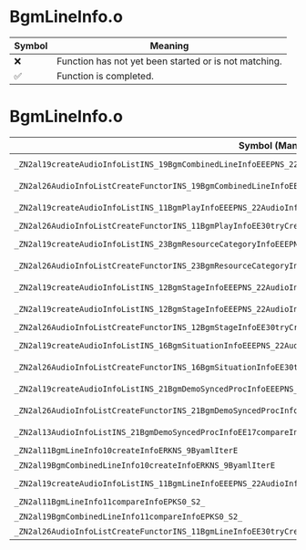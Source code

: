 # BgmLineInfo.o
| Symbol | Meaning 
| ------------- | ------------- 
| :x: | Function has not yet been started or is not matching. 
| :white_check_mark: | Function is completed. 


# BgmLineInfo.o
| Symbol (Mangled) | Symbol (Demangled) | Decompiled? |
| ------------- |  ------------- | ------------- |
| `_ZN2al19createAudioInfoListINS_19BgmCombinedLineInfoEEEPNS_22AudioInfoListWithPartsIT_EERKNS_9ByamlIterEi` | `al::AudioInfoListWithParts<al::BgmCombinedLineInfo> * al::createAudioInfoList<al::BgmCombinedLineInfo>(al::ByamlIter const&,int)` | :x: |
| `_ZN2al26AudioInfoListCreateFunctorINS_19BgmCombinedLineInfoEE30tryCreateAudioInfoAndSetToListERKNS_9ByamlIterE` | `al::AudioInfoListCreateFunctor<al::BgmCombinedLineInfo>::tryCreateAudioInfoAndSetToList(al::ByamlIter const&)` | :x: |
| `_ZN2al19createAudioInfoListINS_11BgmPlayInfoEEEPNS_22AudioInfoListWithPartsIT_EERKNS_9ByamlIterEi` | `al::AudioInfoListWithParts<al::BgmPlayInfo> * al::createAudioInfoList<al::BgmPlayInfo>(al::ByamlIter const&,int)` | :x: |
| `_ZN2al26AudioInfoListCreateFunctorINS_11BgmPlayInfoEE30tryCreateAudioInfoAndSetToListERKNS_9ByamlIterE` | `al::AudioInfoListCreateFunctor<al::BgmPlayInfo>::tryCreateAudioInfoAndSetToList(al::ByamlIter const&)` | :x: |
| `_ZN2al19createAudioInfoListINS_23BgmResourceCategoryInfoEEEPNS_22AudioInfoListWithPartsIT_EERKNS_9ByamlIterEi` | `al::AudioInfoListWithParts<al::BgmResourceCategoryInfo> * al::createAudioInfoList<al::BgmResourceCategoryInfo>(al::ByamlIter const&,int)` | :x: |
| `_ZN2al26AudioInfoListCreateFunctorINS_23BgmResourceCategoryInfoEE30tryCreateAudioInfoAndSetToListERKNS_9ByamlIterE` | `al::AudioInfoListCreateFunctor<al::BgmResourceCategoryInfo>::tryCreateAudioInfoAndSetToList(al::ByamlIter const&)` | :x: |
| `_ZN2al19createAudioInfoListINS_12BgmStageInfoEEEPNS_22AudioInfoListWithPartsIT_EERKNS_9ByamlIterEi` | `al::AudioInfoListWithParts<al::BgmStageInfo> * al::createAudioInfoList<al::BgmStageInfo>(al::ByamlIter const&,int)` | :x: |
| `_ZN2al19createAudioInfoListINS_12BgmStageInfoEEEPNS_22AudioInfoListWithPartsIT_EERKNS_9ByamlIterES8_ib` | `al::AudioInfoListWithParts<al::BgmStageInfo> * al::createAudioInfoList<al::BgmStageInfo>(al::ByamlIter const&,al::ByamlIter const&,int,bool)` | :x: |
| `_ZN2al26AudioInfoListCreateFunctorINS_12BgmStageInfoEE30tryCreateAudioInfoAndSetToListERKNS_9ByamlIterE` | `al::AudioInfoListCreateFunctor<al::BgmStageInfo>::tryCreateAudioInfoAndSetToList(al::ByamlIter const&)` | :x: |
| `_ZN2al19createAudioInfoListINS_16BgmSituationInfoEEEPNS_22AudioInfoListWithPartsIT_EERKNS_9ByamlIterEi` | `al::AudioInfoListWithParts<al::BgmSituationInfo> * al::createAudioInfoList<al::BgmSituationInfo>(al::ByamlIter const&,int)` | :x: |
| `_ZN2al26AudioInfoListCreateFunctorINS_16BgmSituationInfoEE30tryCreateAudioInfoAndSetToListERKNS_9ByamlIterE` | `al::AudioInfoListCreateFunctor<al::BgmSituationInfo>::tryCreateAudioInfoAndSetToList(al::ByamlIter const&)` | :x: |
| `_ZN2al19createAudioInfoListINS_21BgmDemoSyncedProcInfoEEEPNS_22AudioInfoListWithPartsIT_EERKNS_9ByamlIterEi` | `al::AudioInfoListWithParts<al::BgmDemoSyncedProcInfo> * al::createAudioInfoList<al::BgmDemoSyncedProcInfo>(al::ByamlIter const&,int)` | :x: |
| `_ZN2al26AudioInfoListCreateFunctorINS_21BgmDemoSyncedProcInfoEE30tryCreateAudioInfoAndSetToListERKNS_9ByamlIterE` | `al::AudioInfoListCreateFunctor<al::BgmDemoSyncedProcInfo>::tryCreateAudioInfoAndSetToList(al::ByamlIter const&)` | :x: |
| `_ZN2al13AudioInfoListINS_21BgmDemoSyncedProcInfoEE17compareInfoAndKeyEPKS1_PKc` | `al::AudioInfoList<al::BgmDemoSyncedProcInfo>::compareInfoAndKey(al::BgmDemoSyncedProcInfo const*,char const*)` | :x: |
| `_ZN2al11BgmLineInfo10createInfoERKNS_9ByamlIterE` | `al::BgmLineInfo::createInfo(al::ByamlIter const&)` | :x: |
| `_ZN2al19BgmCombinedLineInfo10createInfoERKNS_9ByamlIterE` | `al::BgmCombinedLineInfo::createInfo(al::ByamlIter const&)` | :x: |
| `_ZN2al19createAudioInfoListINS_11BgmLineInfoEEEPNS_22AudioInfoListWithPartsIT_EERKNS_9ByamlIterEi` | `al::AudioInfoListWithParts<al::BgmLineInfo> * al::createAudioInfoList<al::BgmLineInfo>(al::ByamlIter const&,int)` | :x: |
| `_ZN2al11BgmLineInfo11compareInfoEPKS0_S2_` | `al::BgmLineInfo::compareInfo(al::BgmLineInfo const*,al::BgmLineInfo const*)` | :x: |
| `_ZN2al19BgmCombinedLineInfo11compareInfoEPKS0_S2_` | `al::BgmCombinedLineInfo::compareInfo(al::BgmCombinedLineInfo const*,al::BgmCombinedLineInfo const*)` | :x: |
| `_ZN2al26AudioInfoListCreateFunctorINS_11BgmLineInfoEE30tryCreateAudioInfoAndSetToListERKNS_9ByamlIterE` | `al::AudioInfoListCreateFunctor<al::BgmLineInfo>::tryCreateAudioInfoAndSetToList(al::ByamlIter const&)` | :x: |
